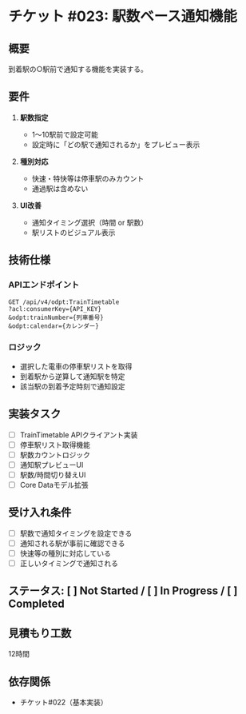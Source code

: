 # チケット #023: 駅数ベース通知機能

## 概要
到着駅の○駅前で通知する機能を実装する。

## 要件
1. **駅数指定**
   - 1〜10駅前で設定可能
   - 設定時に「どの駅で通知されるか」をプレビュー表示

2. **種別対応**
   - 快速・特快等は停車駅のみカウント
   - 通過駅は含めない

3. **UI改善**
   - 通知タイミング選択（時間 or 駅数）
   - 駅リストのビジュアル表示

## 技術仕様
### APIエンドポイント
```
GET /api/v4/odpt:TrainTimetable
?acl:consumerKey={API_KEY}
&odpt:trainNumber={列車番号}
&odpt:calendar={カレンダー}
```

### ロジック
- 選択した電車の停車駅リストを取得
- 到着駅から逆算して通知駅を特定
- 該当駅の到着予定時刻で通知設定

## 実装タスク
- [ ] TrainTimetable APIクライアント実装
- [ ] 停車駅リスト取得機能
- [ ] 駅数カウントロジック
- [ ] 通知駅プレビューUI
- [ ] 駅数/時間切り替えUI
- [ ] Core Dataモデル拡張

## 受け入れ条件
- [ ] 駅数で通知タイミングを設定できる
- [ ] 通知される駅が事前に確認できる
- [ ] 快速等の種別に対応している
- [ ] 正しいタイミングで通知される

## ステータス: [ ] Not Started / [ ] In Progress / [ ] Completed

## 見積もり工数
12時間

## 依存関係
- チケット#022（基本実装）
